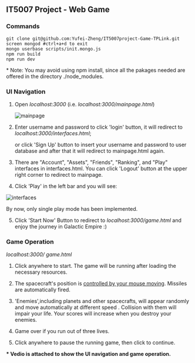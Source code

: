 ## IT5007 Project - Web Game

### Commands

```
git clone git@github.com:Yufei-Zheng/IT5007project-Game-TPLink.git
screen mongod #ctrl+a+d to exit
mongo userbase scripts/init.mongo.js
npm run build
npm run dev
```

\* Note: You may avoid using npm install, since all the pakages needed are offered in the directory ./node_modules.

### UI Navigation

1. Open *localhost:3000* (i.e. *localhost:3000/mainpage.html*)

   ![mainpage](https://user-images.githubusercontent.com/50799916/144272649-15949ef8-2ea7-462e-aff3-943d98a527fb.PNG)


2. Enter username and password to click 'login' button, it will redirect to *localhost:3000/interfaces.html*; 

   or click 'Sign Up' button to insert your username and password to user database and after that it will redirect to mainpage.html again.

3. There are "Account", "Assets", "Friends", "Ranking", and "Play" interfaces in  interfaces.html. You can click 'Logout' button at the upper right corner to redirect to mainpage.

4. Click 'Play' in the left bar and you will see:

![interfaces](https://user-images.githubusercontent.com/50799916/144274707-9c2afa75-3705-4eb2-be72-3fd878dff065.PNG)

   By now, only single play mode has been implemented.

5. Click 'Start Now' Button to redirect to *localhost:3000/game.html* and enjoy the journey in Galactic Empire :)

 

### Game Operation

*localhost:3000/ game.html*

1. Click anywhere to start. The game will be running after loading the necessary resources.

2. The spacecraft's position is <u>controlled by your mouse moving</u>. Missiles are automatically fired. 

3. 'Enemies',including planets and other spacecrafts, will appear randomly and move automatically at different speed . Collision with them will impair your life. Your scores will increase when you destroy your enemies.

4. Game over if you run out of three lives.

5. Click anywhere to pause the running game, then click to continue.

**\* Vedio is attached to show the UI navigation and game operation.**
